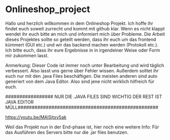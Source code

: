 # Onlineshop_project
Hallo und herzlich willkommen in dem Onlineshop Projekt. Ich hoffe ihr findet euch soweit zurrecht und kommt mit github klar. Wenn es nicht klappt wendet ihr euch bitte an mich und informiert mich über Probleme. Die Arbeit dieses Projektes sollte so geteilt werden, dass ihr euch um das frontend kümmert (GUI etc.) und wir das backend machen werden (Protokoll etc.). Ich bitte euch, dass ihr eure Ergebnisse in in irgendeiner Weise oder Form mir zukommen lasst.

Anmerkung: Dieser Code ist immer noch unter Bearbeitung und wird täglich verbessert. Also lasst uns gerne über Fehler wissen.
Außerdem solltet ihr euch nur mit den .java Files beschäftigen. Die meisten anderen sind auto generiert von dem Java Editor. Also sind jene nicht wirklich hilfreich für euch.

################# NUR DIE .JAVA FILES SIND WICHTIG DER REST IST JAVA EDITOR MÜLL##################################################

https://youtu.be/MAlSjtxy5ak

Weil das Projekt nun in der End-phase ist, hier noch eine weitere Info: Für das Ausführen des Servers bitte nur die .jar files benutzen.
